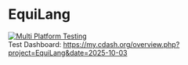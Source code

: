 # EquiLang

[![Multi Platform Testing](https://github.com/wrbernardoni/EquiScript/actions/workflows/cmake-multi-platform.yml/badge.svg)](https://github.com/wrbernardoni/EquiScript/actions/workflows/cmake-multi-platform.yml)  
Test Dashboard: https://my.cdash.org/overview.php?project=EquiLang&date=2025-10-03
